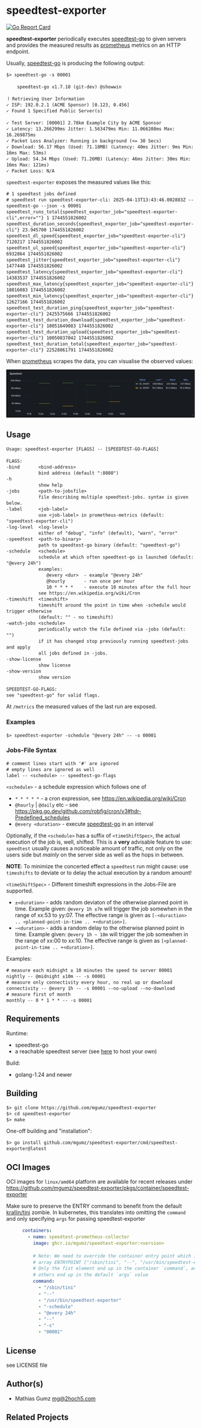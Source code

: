 # speedtest-exporter

[![Go Report Card](https://goreportcard.com/badge/github.com/mgumz/speedtest-exporter)](https://goreportcard.com/report/github.com/mgumz/speedtest-exporter)

**speedtest-exporter** periodically executes [speedtest-go] to given servers and provides the
measured results as [prometheus] metrics on an HTTP endpoint.

Usually, [speedtest-go] is producing the following output:

    $> speedtest-go -s 00001

        speedtest-go v1.7.10 (git-dev) @showwin

    ⠸ Retrieving User Information
    ✓ ISP: 192.0.2.1 (ACME Sponsor) [0.123, 0.456]
    ✓ Found 1 Specified Public Server(s)

    ✓ Test Server: [00001] 2.78km Example City by ACME Sponsor
    ✓ Latency: 13.266299ms Jitter: 1.563479ms Min: 11.066208ms Max: 16.269875ms
    ✓ Packet Loss Analyzer: Running in background (<= 30 Secs)
    ✓ Download: 56.17 Mbps (Used: 71.18MB) (Latency: 40ms Jitter: 9ms Min: 16ms Max: 53ms)
    ✓ Upload: 54.34 Mbps (Used: 71.26MB) (Latency: 46ms Jitter: 30ms Min: 16ms Max: 121ms)
    ✓ Packet Loss: N/A

`speedtest-exporter` exposes the measured values like this:

    # 1 speedtest jobs defined
    # speedtest run speedtest-exporter-cli: 2025-04-13T13:43:46.002883Z -- speedtest-go --json -s 00001
    speedtest_runs_total{speedtest_exporter_job="speedtest-exporter-cli",error=""} 1 1744551826002
    speedtest_duration_seconds{speedtest_exporter_job="speedtest-exporter-cli"} 23.945700 1744551826002
    speedtest_dl_speed{speedtest_exporter_job="speedtest-exporter-cli"} 7120217 1744551826002
    speedtest_ul_speed{speedtest_exporter_job="speedtest-exporter-cli"} 6932864 1744551826002
    speedtest_jitter{speedtest_exporter_job="speedtest-exporter-cli"} 1477440 1744551826002
    speedtest_latency{speedtest_exporter_job="speedtest-exporter-cli"} 14383537 1744551826002
    speedtest_max_latency{speedtest_exporter_job="speedtest-exporter-cli"} 18016083 1744551826002
    speedtest_min_latency{speedtest_exporter_job="speedtest-exporter-cli"} 12627166 1744551826002
    speedtest_test_duration_ping{speedtest_exporter_job="speedtest-exporter-cli"} 2425575666 1744551826002
    speedtest_test_duration_download{speedtest_exporter_job="speedtest-exporter-cli"} 10051649083 1744551826002
    speedtest_test_duration_upload{speedtest_exporter_job="speedtest-exporter-cli"} 10050837042 1744551826002
    speedtest_test_duration_total{speedtest_exporter_job="speedtest-exporter-cli"} 22528061791 1744551826002

When [prometheus] scrapes the data, you can visualise the observed values:

![speedtest-go results in Grafana](./media/grafana.png "Speedtest-Go 1")

## Usage

    Usage: speedtest-exporter [FLAGS] -- [SPEEDTEST-GO-FLAGS]

    FLAGS:
    -bind       <bind-address>
                bind address (default ":8080")
    -h
                show help
    -jobs       <path-to-jobsfile>
                file describing multiple speedtest-jobs. syntax is given below.
    -label      <job-label>
                use <job-label> in prometheus-metrics (default: "speedtest-exporter-cli")
    -log-level  <log-level>
                either of "debug", "info" (default), "warn", "error"
    -speedtest  <path-to-binary>
                path to speedtest-go binary (default: "speedtest-go")
    -schedule   <schedule>
                schedule at which often speedtest-go is launched (default: "@every 24h")
                examples:
                   @every <dur>  - example "@every 24h"
                   @hourly       - run once per hour
                   10 * * * *    - execute 10 minutes after the full hour
                see https://en.wikipedia.org/wiki/Cron
    -timeshift  <timeshift>
                timeshift around the point in time when -schedule would trigger otherwise
                (default: "" - no timeshift)
    -watch-jobs <schedule>
                periodically watch the file defined via -jobs (default: "")
                if it has changed stop previously running speedtest-jobs and apply
                all jobs defined in -jobs.
    -show-license
                show license
    -show-version
                show version

    SPEEDTEST-GO-FLAGS:
    see "speedtest-go" for valid flags.

At `/metrics` the measured values of the last run are exposed.

### Examples

    $> speedtest-exporter -schedule "@every 24h" -- -s 00001

### Jobs-File Syntax

    # comment lines start with '#' are ignored
    # empty lines are ignored as well
    label -- <schedule> -- speedtest-go-flags

`<schedule>` - a schedule expression which follows one of

* `* * * * *` - a cron expression, see https://en.wikipedia.org/wiki/Cron
* `@hourly` | `@daily` etc - see https://pkg.go.dev/github.com/robfig/cron/v3#hdr-Predefined_schedules
* `@every <duration>` - execute [speedtest-go] in an interval

Optionally, if the `<schedule>` has a suffix of `<timeShiftSpec>`, the actual
execution of the job is, well, shifted. This is a **very** advisable feature to
use: `speedtest` usually causes a noticeable amount of traffic, not only on
the users side but _mainly_ on the server side as well as the hops in between.

**NOTE**: To minimize the concerted effect a `speedtest` run might cause: use
`timeshifts` to deviate or to delay the actual execution by a random amount!

`<timeShiftSpec>` - Different timeshift expressions in the Jobs-File are supported.

* `±<duration>` - adds random deviaton of <duration> the otherwise planned point in time.
                Example given: `@every 1h ±7m` will trigger the job somewhen in
                the range of xx:53 to yy:07. The effective range is given as
                `[-<duraction> .. <planned-point-in-time .. +<duration>]`.
* `~<duration>` - adds a random delay to the otherwise planned point in time.
                  Example given: `@every 1h ~ 10m` will trigger the job
                  somewhen in the range of xx:00 to xx:10. The effective range
                  is given as `[<planned-point-in-time .. +<duration>]`.

Examples:

    # measure each midnight ± 10 minutes the speed to server 00001
    nightly -- @midnight ±10m -- -s 00001
    # measure only connectivity every hour, no real up or download
    connectivity -- @every 1h -- -s 00001 --no-upload --no-download
    # measure first of month
    monthly -- 0 * 1 * * -- -s 00001


## Requirements

Runtime:

* speedtest-go
* a reachable speedtest server (see [here](https://support.ookla.com/hc/en-us/articles/234578528-OoklaServer-Installation-Linux-Unix) to host your own)

Build:

* golang-1.24 and newer

## Building

    $> git clone https://github.com/mgumz/speedtest-exporter
    $> cd speedtest-exporter
    $> make

One-off building and "installation":

    $> go install github.com/mgumz/speedtest-exporter/cmd/speedtest-exporter@latest

## OCI Images

OCI images for `linux/amd64` platform are available for recent releases under
https://github.com/mgumz/speedtest-exporter/pkgs/container/speedtest-exporter

Make sure to preserve the ENTRY command to benefit from the default
[krallin/tini](s://github.com/krallin/tini) zombie. In kubernetes, this
translates into omitting the `command` and only specifying `args` for passing
speedtest-exporter
```yaml
      containers:
        - name: speedtest-prometheus-collector
          image: ghcr.io/mgumz/speedtest-exporter:<version>

          # Note: We need to override the container entry point which is an
          # array ENTRYPOINT ["/sbin/tini", "--", "/usr/bin/speedtest-exporter"]
          # Only the fist element end up in the container `command`, and the two
          # others end up in the default `args` value
          command:
            - "/sbin/tini"
            - "--"
            - "/usr/bin/speedtest-exporter"
            - "-schedule"
            - "@every 24h"
            - "--"
            - "-s"
            - "00001"
```

## License

see LICENSE file

## Author(s)

* Mathias Gumz <mg@2hoch5.com>

## Related Projects

[speedtest-go]: https://github.com/showwin/speedtest-go
[prometheus]: https://prometheus.io
[speedtest-homeassistant]: https://www.home-assistant.io/integrations/speedtestdotnet

